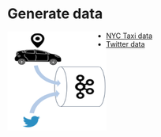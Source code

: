 Generate data
=============


<img align="left" width="200" height="200" src="/img/datasources.png">

- [NYC Taxi data](taxi)
- [Twitter data](twitter)
